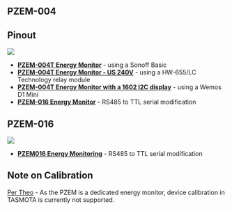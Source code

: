 ## PZEM-004

## Pinout
![](https://user-images.githubusercontent.com/5904370/67893137-58f94080-fb56-11e9-877e-9675149c0fd6.png)

- [**PZEM-004T Energy Monitor**](/peripherals/PZEM004T-Energy-Monitor) - using a Sonoff Basic
- [**PZEM-004T Energy Monitor - US 240V**](/peripherals/US-240V-Clothes-Dryer-PZEM004T-Energy-Monitor) - using a HW-655/LC Technology relay module
- [**PZEM-004T Energy Monitor with a 1602 I2C display**](/peripherals/PZEM004T%2C-Wemos-D1-Mini-and-a-1602-I2C-display) - using a Wemos D1 Mini
- [**PZEM-016 Energy Monitor**](/peripherals/PZEM016-Energy-Monitoring) - RS485 to TTL serial modification

## PZEM-016

![](https://user-images.githubusercontent.com/5904370/67893552-0cfacb80-fb57-11e9-9a9b-67482ca905d1.png)
- [**PZEM016 Energy Monitoring**](/peripherals/PZEM016-Energy-Monitoring) - RS485 to TTL serial modification

## Note on Calibration
[Per Theo](https://github.com/arendst/Tasmota/issues/3208#issuecomment-405048466) - As the PZEM is a dedicated energy monitor, device calibration in TASMOTA is currently not supported.
